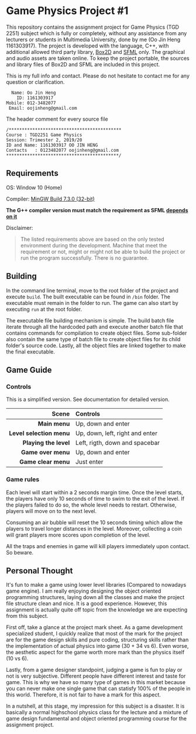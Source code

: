 # Game Physics Project #1

This repository contains the assignment project for Game Physics (TGD 2251) subject which is fully or completely, without any assistance from any lecturers or students in Multimedia University, done by me (Oo Jin Heng 1161303917). The project is developed with the language, C++, with additional allowed third party library, [Box2D](https://github.com/erincatto/Box2D) and [SFML](https://github.com/SFML/SFML) only. The graphical and audio assets are taken online. To keep the project portable, the sources and library files of Box2D and SFML are included in this project.

This is my full info and contact. Please do not hesitate to contact me for any question or clarification.
```
  Name: Oo Jin Heng
    ID: 1161303917
Mobile: 012-3482077
 Email: oojinheng@gmail.com
```

The header comment for every source file
```
/*******************************************
Course : TGD2251 Game Physics
Session: Trimester 2, 2019/20
ID and Name: 1161303917 OO JIN HENG
Contacts   : 0123482077 oojinheng@gmail.com
*******************************************/
```

## Requirements

OS: Window 10 (Home)

Compiler: [MinGW Build 7.3.0 (32-bit)](https://sourceforge.net/projects/mingw-w64/files/Toolchains%20targetting%20Win32/Personal%20Builds/mingw-builds/7.3.0/threads-posix/dwarf/i686-7.3.0-release-posix-dwarf-rt_v5-rev0.7z/download)

**The G++ compiler version must match the requirement as SFML [depends on it](https://www.sfml-dev.org/download/sfml/2.5.1/)**

Disclaimer:

> The listed requirements above are based on the only tested environment during the development. Machine that meet the requirement or not, might or might not be able to build the project or run the program successfully. There is no guarantee.

## Building

In the command line terminal, move to the root folder of the project and execute `build`. The built executable can be found in `/bin` folder. The executable must remain in the folder to run. The game can also start by executing `run` at the root folder.

The executable file building mechanism is simple. The build batch file iterate through all the hardcoded path and execute another batch file that contains commands for compilation to create object files. Some sub-folder also contain the same type of batch file to create object files for its child folder's source code. Lastly, all the object files are linked together to make the final executable.

## Game Guide

### Controls

This is a simplified version. See documentation for detailed version.

| Scene                    | Controls                        |
|                 ---:     | :---                            |
| **Main menu**            | Up, down and enter              |
| **Level selection menu** | Up, down, left, right and enter |
| **Playing the level**    | Left, rigth, down and spacebar  |
| **Game over menu**       | Up, down and enter              |
| **Game clear menu**      | Just enter                      |

### Game rules

Each level will start within a 2 seconds margin time. Once the level starts, the players have only 10 seconds of time to swim to the exit of the level. If the players failed to do so, the whole level needs to restart. Otherwise, players will move on to the next level.

Consuming an air bubble will reset the 10 seconds timing which allow the players to travel longer distances in the level. Moreover, collecting a coin will grant players more scores upon completion of the level.

All the traps and enemies in game will kill players immediately upon contact. So beware.

## Personal Thought

It's fun to make a game using lower level libraries (Compared to nowadays game engine). I am really enjoying designing the object oriented programming structures, laying down all the classes and make the project file structure clean and nice. It is a good experience. However, this assignment is actually quite off topic from the knowledge we are expecting from this subject.

First off, take a glance at the project mark sheet. As a game development specialized student, I quickly realize that most of the mark for the project are for the game design skills and pure coding, structuring skills rather than the implementation of actual physics into game (30 + 34 vs 6). Even worse, the aesthetic aspect for the game worth more mark than the physics itself (10 vs 6).

Lastly, from a game designer standpoint, judging a game is fun to play or not is very subjective. Different people have different interest and taste for game. This is why we have so many type of games in this market because you can never make one single game that can statisfy 100% of the people in this world. Therefore, it is not fair to have a mark for this aspect.

In a nutshell, at this stage, my impression for this subject is a disaster. It is basically a normal highschool physics class for the lecture and a mixture of game design fundamental and object oriented programming course for the assignment project.